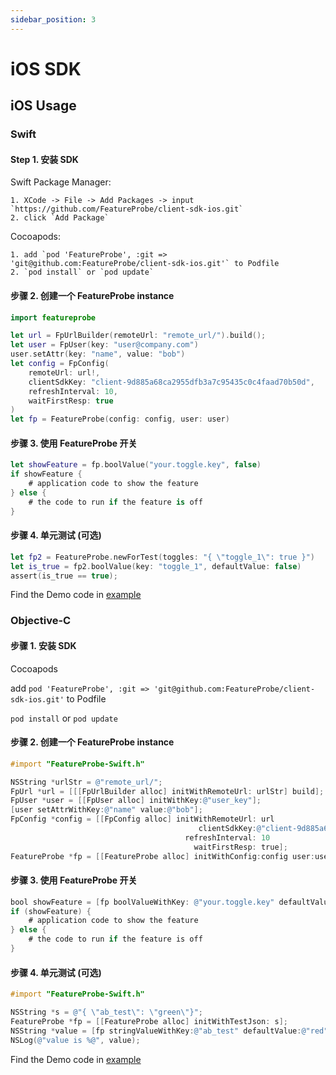 ```yaml
---
sidebar_position: 3
---
```


# iOS SDK

## iOS Usage

### Swift

#### Step 1. 安装 SDK

Swift Package Manager:

    1. XCode -> File -> Add Packages -> input `https://github.com/FeatureProbe/client-sdk-ios.git`
    2. click `Add Package`

Cocoapods:

    1. add `pod 'FeatureProbe', :git => 'git@github.com:FeatureProbe/client-sdk-ios.git'` to Podfile
    2. `pod install` or `pod update`

#### 步骤 2. 创建一个 FeatureProbe instance

```swift
import featureprobe

let url = FpUrlBuilder(remoteUrl: "remote_url/").build();
let user = FpUser(key: "user@company.com")
user.setAttr(key: "name", value: "bob")
let config = FpConfig(
    remoteUrl: url!,
    clientSdkKey: "client-9d885a68ca2955dfb3a7c95435c0c4faad70b50d",
    refreshInterval: 10,
    waitFirstResp: true
)
let fp = FeatureProbe(config: config, user: user)
```

#### 步骤 3.  使用 FeatureProbe 开关

```swift
let showFeature = fp.boolValue("your.toggle.key", false)
if showFeature {
    # application code to show the feature
} else {
    # the code to run if the feature is off
}
```

#### 步骤 4. 单元测试 (可选)

```swift
let fp2 = FeatureProbe.newForTest(toggles: "{ \"toggle_1\": true }")
let is_true = fp2.boolValue(key: "toggle_1", defaultValue: false)
assert(is_true == true);
```

Find the Demo code in [example](https://github.com/FeatureProbe/client-sdk-mobile/tree/main/sdk-ios/demo-cocoapods)

### Objective-C

####  步骤 1. 安装 SDK

Cocoapods

add `pod 'FeatureProbe', :git => 'git@github.com:FeatureProbe/client-sdk-ios.git'` to Podfile

`pod install` or `pod update`

#### 步骤 2. 创建一个 FeatureProbe instance

```objective-c
#import "FeatureProbe-Swift.h"

NSString *urlStr = @"remote_url/";
FpUrl *url = [[[FpUrlBuilder alloc] initWithRemoteUrl: urlStr] build];
FpUser *user = [[FpUser alloc] initWithKey:@"user_key"];
[user setAttrWithKey:@"name" value:@"bob"];
FpConfig *config = [[FpConfig alloc] initWithRemoteUrl: url
                                          clientSdkKey:@"client-9d885a68ca2955dfb3a7c95435c0c4faad70b50d"
                                       refreshInterval: 10
                                         waitFirstResp: true];
FeatureProbe *fp = [[FeatureProbe alloc] initWithConfig:config user:user];
```

#### 步骤 3.  使用 FeatureProbe 开关

```objective-c
bool showFeature = [fp boolValueWithKey: @"your.toggle.key" defaultValue: false];
if (showFeature) {
    # application code to show the feature
} else {
    # the code to run if the feature is off
}
```

#### 步骤 4. 单元测试 (可选)

```objective-c
#import "FeatureProbe-Swift.h"

NSString *s = @"{ \"ab_test\": \"green\"}";
FeatureProbe *fp = [[FeatureProbe alloc] initWithTestJson: s];
NSString *value = [fp stringValueWithKey:@"ab_test" defaultValue:@"red"];
NSLog(@"value is %@", value);
```

Find the Demo code in [example](https://github.com/FeatureProbe/client-sdk-mobile/tree/main/sdk-ios/demo-objc)
